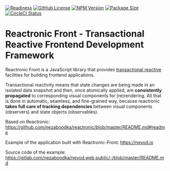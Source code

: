 ﻿[![Readiness](https://img.shields.io/badge/release-beta-red.svg)](https://en.wikipedia.org/wiki/Software_release_life_cycle#Release_candidate)
[![GitHub License](https://img.shields.io/badge/license-MIT-4cc61e.svg?style=flat)](https://github.com/nezaboodka/reactronic-front/blob/master/LICENSE)
[![NPM Version](https://img.shields.io/npm/v/reactronic-front.svg?style=flat&colorB=success)](https://www.npmjs.com/package/reactronic-front)
[![Package Size](https://img.shields.io/bundlephobia/minzip/reactronic-front.svg?colorB=success)](https://bundlephobia.com/result?p=reactronic-front)
[![CircleCI Status](https://circleci.com/gh/nezaboodka/reactronic-front.svg?style=shield&circle-token=:circle-token)](https://circleci.com/gh/nezaboodka/reactronic-front)

# **Reactronic Front** - Transactional Reactive Frontend Development Framework

Reactronic Front is a JavaScript library that provides
[transactional reactive](https://blog.nezaboodka.com/post/2019/593-modern-database-should-natively-support-transactionally-reactive-programming)
facilities for building frontend applications.

Transactional reactivity means that state changes are being made in an
isolated data snapshot and then, once atomically applied, are
**consistently propagated** to corresponding visual components for
(re)rendering. All that is done in automatic, seamless, and fine-grained
way, because reactronic **takes full care of tracking dependencies**
between visual components (observers) and state objects (observables).

Based on Reactronic: https://github.com/nezaboodka/reactronic/blob/master/README.md#readme

Example of the application built with Reactronic-Front: https://nevod.io

Source code of the example: https://gitlab.com/nezaboodka/nevod.web.public/-/blob/master/README.md

